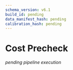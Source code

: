 ```yaml
---
schema_version: v6.1
build_id: pending
data_manifest_hash: pending
calibration_hash: pending
---
```


# Cost Precheck

_pending pipeline execution_
